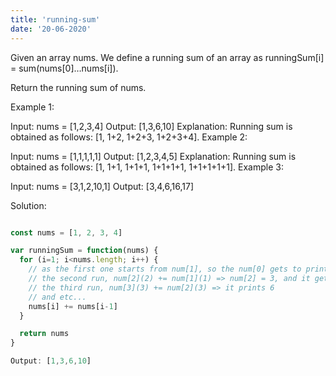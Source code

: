 ```yaml
--- 
title: 'running-sum'
date: '20-06-2020'
---
```



Given an array nums. We define a running sum of an array as runningSum[i] = sum(nums[0]…nums[i]).

Return the running sum of nums.

 

Example 1:

Input: nums = [1,2,3,4]
Output: [1,3,6,10]
Explanation: Running sum is obtained as follows: [1, 1+2, 1+2+3, 1+2+3+4].
Example 2:

Input: nums = [1,1,1,1,1]
Output: [1,2,3,4,5]
Explanation: Running sum is obtained as follows: [1, 1+1, 1+1+1, 1+1+1+1, 1+1+1+1+1].
Example 3:

Input: nums = [3,1,2,10,1]
Output: [3,4,6,16,17]


Solution:

```js

const nums = [1, 2, 3, 4]

var runningSum = function(nums) {
  for (i=1; i<nums.length; i++) {
    // as the first one starts from num[1], so the num[0] gets to print first
    // the second run, num[2](2) += num[1](1) => num[2] = 3, and it gets print 3
    // the third run, num[3](3) += num[2](3) => it prints 6
    // and etc...
    nums[i] += nums[i-1]
  }

  return nums
} 

Output: [1,3,6,10]

```
